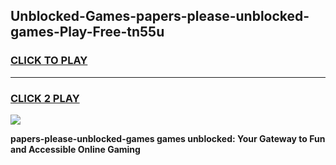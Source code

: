 
## Unblocked-Games-papers-please-unblocked-games-Play-Free-tn55u
<h3>
<a href="https://premium76.site?title=papers-please-unblocked-games&ref=22A">CLICK TO PLAY</a></h3>
<hr>

<h3>
<a href="https://premium76.site?title=papers-please-unblocked-games&ref=22A">CLICK 2 PLAY</a>
  
</h3>

<a href="https://premium76.site?title=papers-please-unblocked-games&ref=22A"><img src="https://clearcache.store/games.png"></a>


**papers-please-unblocked-games games unblocked: Your Gateway to Fun and Accessible Online Gaming**
